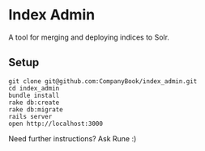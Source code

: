 Index Admin
===========
A tool for merging and deploying indices to Solr. 

Setup
-----

    git clone git@github.com:CompanyBook/index_admin.git
    cd index_admin
    bundle install
    rake db:create
    rake db:migrate
    rails server
    open http://localhost:3000

Need further instructions? Ask Rune :)

